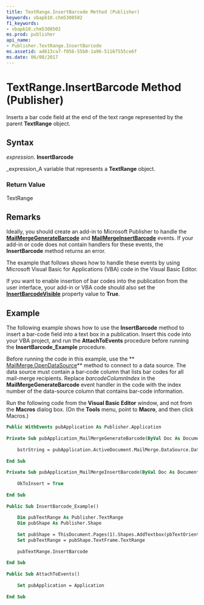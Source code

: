 ```yaml
---
title: TextRange.InsertBarcode Method (Publisher)
keywords: vbapb10.chm5308502
f1_keywords:
- vbapb10.chm5308502
ms.prod: publisher
api_name:
- Publisher.TextRange.InsertBarcode
ms.assetid: ad613ca7-f056-55b0-1a96-51167555ce6f
ms.date: 06/08/2017
---
```



# TextRange.InsertBarcode Method (Publisher)

Inserts a bar code field at the end of the text range represented by the parent  **TextRange** object.


## Syntax

 _expression_. **InsertBarcode**

 _expression_A variable that represents a  **TextRange** object.


### Return Value

TextRange


## Remarks

Ideally, you should create an add-in to Microsoft Publisher to handle the  **[MailMergeGenerateBarcode](application-mailmergegeneratebarcode-event-publisher.md)** and **[MailMergeInsertBarcode](application-mailmergeinsertbarcode-event-publisher.md)** events. If your add-in or code does not contain handlers for these events, the **InsertBarcode** method returns an error.

The example that follows shows how to handle these events by using Microsoft Visual Basic for Applications (VBA) code in the Visual Basic Editor.

If you want to enable insertion of bar codes into the publication from the user interface, your add-in or VBA code should also set the  **[InsertBarcodeVisible](application-insertbarcodevisible-property-publisher.md)** property value to **True**.


## Example

The following example shows how to use the  **InsertBarcode** method to insert a bar-code field into a text box in a publication. Insert this code into your VBA project, and run the **AttachToEvents** procedure before running the **InsertBarcode_Example** procedure.

Before running the code in this example, use the  ** [MailMerge.OpenDataSource](mailmerge-opendatasource-method-publisher.md)** method to connect to a data source. The data source must contain a bar-code column that lists bar codes for all mail-merge recipients. Replace _barcodeColumnIndex_ in the **MailMergeGenerateBarcode** event handler in the code with the index number of the data-source column that contains bar-code information.

Run the following code from the  **Visual Basic Editor** window, and not from the **Macros** dialog box. (On the **Tools** menu, point to **Macro**, and then click Macros.)




```vb
Public WithEvents pubApplication As Publisher.Application 
 
Private Sub pubApplication_MailMergeGenerateBarcode(ByVal Doc As Document, bstrString As String) 
 
    bstrString = pubApplication.ActiveDocument.MailMerge.DataSource.DataFields.Item(barcodeColumnIndex).Value 
         
End Sub 
 
Private Sub pubApplication_MailMergeInsertBarcode(ByVal Doc As Document, OkToInsert As Boolean) 
 
    OkToInsert = True 
     
End Sub 
 
Public Sub InsertBarcode_Example() 
 
    Dim pubTextRange As Publisher.TextRange 
    Dim pubShape As Publisher.Shape 
     
    Set pubShape = ThisDocument.Pages(1).Shapes.AddTextbox(pbTextOrientationHorizontal, 100, 100, 500, 500) 
    Set pubTextRange = pubShape.TextFrame.TextRange 
     
    pubTextRange.InsertBarcode 
     
End Sub 
 
Public Sub AttachToEvents() 
 
    Set pubApplication = Application 
 
End Sub
```


